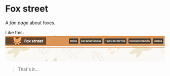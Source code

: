 # Fox street

A _fan page_ about foxes.

Like this:
![fox](.github/fox_street_banner.png)

> That's it...
